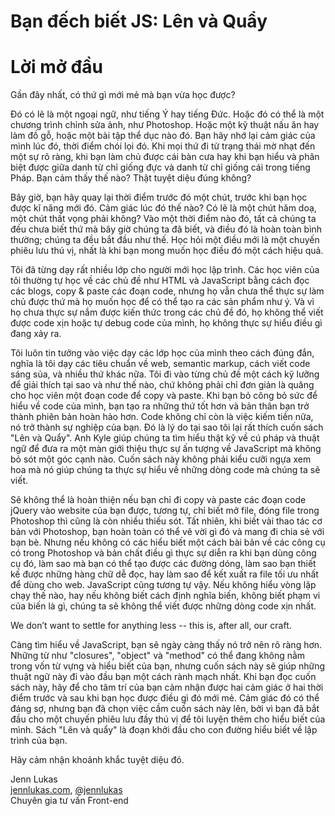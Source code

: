 # Bạn đếch biết JS: Lên và Quẩy
# Lời mở đầu 

Gần đây nhất, có thứ gì mới mẻ mà bạn vừa học được?

Đó có lẽ là một ngoại ngữ, như tiếng Ý hay tiếng Đức. Hoặc đó có thể là một chương trình chỉnh sửa ảnh, như Photoshop. Hoặc một kỹ thuật nấu ăn hay làm đồ gỗ, hoặc một bài tập thể dục nào đó. Bạn hãy nhớ lại cảm giác của mình lúc đó, thời điểm chói lọi đó. Khi mọi thứ đi từ trạng thái mờ nhạt đến một sự rõ ràng, khi bạn làm chủ được cái bàn cưa hay khi bạn hiểu và phân biệt được giữa danh từ chỉ giống đực và danh từ chỉ giống cái trong tiếng Pháp. Bạn cảm thấy thế nào? Thật tuyệt diệu đúng không?

Bây giờ, bạn hãy quay lại thời điểm trước đó một chút, trước khi bạn học được kĩ năng mới đó. Cảm giác lúc đó thế nào? Có lẽ là một chút hăm doạ, một chút thất vọng phải không? Vào một thời điểm nào đó, tất cả chúng ta đều chưa biết thứ mà bây giờ chúng ta đã biết, và điều đó là hoàn toàn bình thường; chúng ta đều bắt đầu như thế. Học hỏi một điều mới là một chuyến phiêu lưu thú vị, nhất là khi bạn mong muốn học điều đó một cách hiệu quả.

Tôi đã từng dạy rất nhiều lớp cho người mới học lập trình. Các học viên của tôi thường tự học về các chủ đề như HTML và JavaScript bằng cách đọc các blogs, copy & paste các đoạn code, nhưng họ vẫn chưa thể thực sự làm chủ được thứ mà họ muốn học để có thể tạo ra các sản phẩm như ý. Và vì họ chưa thực sự nắm được kiến thức trong các chủ đề đó, họ không thể viết được code xịn hoặc tự debug code của mình, họ không thực sự hiểu điều gì đang xảy ra.

Tôi luôn tin tưởng vào việc dạy các lớp học của mình theo cách đúng đắn, nghĩa là tôi dạy các tiêu chuẩn về web, semantic markup, cách viết code sáng sủa, và nhiều thứ khác nữa. Tôi đi vào từng chủ đề một cách kỹ lưỡng để giải thích tại sao và như thế nào, chứ không phải chỉ đơn giản là quăng cho học viên một đoạn code để copy và paste. Khi bạn bỏ công bỏ sức để hiểu về code của mình, bạn tạo ra những thứ tốt hơn và bản thân bạn trở thành phiên bản hoàn hảo hơn. Code không chỉ còn là việc kiếm tiền nữa, nó trở thành sự nghiệp của bạn. Đó là lý do tại sao tôi lại rất thích cuốn sách "Lên và Quẩy". Anh Kyle giúp chúng ta tìm hiểu thật kỹ về cú pháp và thuật ngữ để đưa ra một màn giới thiệu thực sự ấn tượng về JavaScript mà không bỏ sót một góc cạnh nào. Cuốn sách này không phải kiểu cưỡi ngựa xem hoa mà nó giúp chúng ta thực sự hiểu về những dòng code mà chúng ta sẽ viết.
  
Sẽ không thể là hoàn thiện nếu bạn chỉ đi copy và paste các đoạn code jQuery vào website của bạn được, tương tự, chỉ biết mở file, đóng file trong Photoshop thì cũng là còn nhiều thiếu sót. Tất nhiên, khi biết vài thao tác cơ bản với Photoshop, bạn hoàn toàn có thể vẽ vời gì đó và mang đi chia sẻ với bạn bè. Nhưng nếu không có các hiểu biết một cách bài bản về các công cụ có trong Photoshop và bản chất điều gì thực sự diễn ra khi bạn dùng công cụ đó, làm sao mà bạn có thể tạo được các đường dóng, làm sao bạn thiết kế được những hàng chữ dễ đọc, hay làm sao để kết xuất ra file tối ưu nhất để dùng cho web. JavaScript cũng tương tự vậy. Nếu không hiểu vòng lặp chạy thế nào, hay nếu không biết cách định nghĩa biến, không biết phạm vi của biến là gì, chúng ta sẽ không thể viết được những dòng code xịn nhất.

We don’t want to settle for anything less -- this is, after all, our craft.

Càng tìm hiểu về JavaScript, bạn sẽ ngày càng thấy nó trở nên rõ ràng hơn. Những từ như "closures", "object" và "method" có thể đang không nằm trong vốn từ vựng và hiểu biết của bạn, nhưng cuốn sách này sẽ giúp những thuật ngữ này đi vào đầu bạn một cách rành mạch nhất. Khi bạn đọc cuốn sách này, hãy để cho tâm trí của bạn cảm nhận được hai cảm giác ở hai thời điểm trước và sau khi bạn học được điều gì đó mới mẻ. Cảm giác đó có thể đáng sợ, nhưng bạn đã chọn việc cầm cuốn sách này lên, bởi vì bạn đã bắt đầu cho một chuyến phiêu lưu đầy thú vị để tôi luyện thêm cho hiểu biết của mình. Sách "Lên và quẩy" là đoạn khởi đầu cho con đường hiểu biết về lập trình của bạn.

Hãy cảm nhận khoảnh khắc tuyệt diệu đó.

Jenn Lukas<br>
[jennlukas.com](http://jennlukas.com/), [@jennlukas](https://twitter.com/jennlukas)<br>
Chuyên gia tư vấn Front-end
